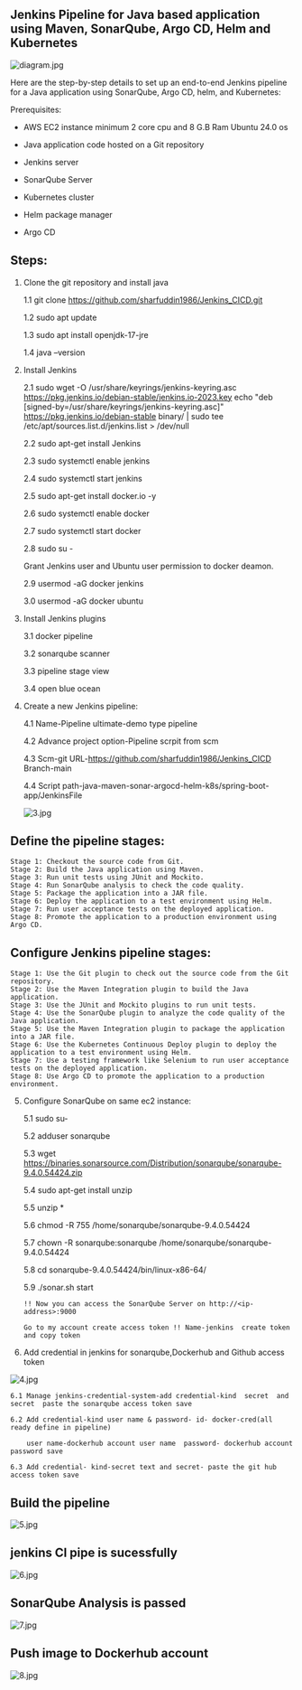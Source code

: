 ## Jenkins Pipeline for Java based application using Maven, SonarQube, Argo CD, Helm and Kubernetes

![diagram.jpg](https://github.com/user-attachments/assets/10c96b59-bea4-48d7-ba30-b7a1b89fb284)


Here are the step-by-step details to set up an end-to-end Jenkins pipeline for a Java application using SonarQube, Argo CD, helm, and Kubernetes:

Prerequisites:

- AWS EC2 instance minimum 2 core cpu and 8 G.B Ram Ubuntu 24.0 os

- Java application code hosted on a Git repository

- Jenkins server

- SonarQube Server

- Kubernetes cluster

- Helm package manager

- Argo CD
  
## Steps:


1. Clone the git repository and install java
 
   1.1 git clone https://github.com/sharfuddin1986/Jenkins_CICD.git
   
   1.2 sudo apt update
   
   1.3 sudo apt install openjdk-17-jre
   
   1.4 java –version

2. Install Jenkins
   
   2.1 sudo wget -O /usr/share/keyrings/jenkins-keyring.asc \
  https://pkg.jenkins.io/debian-stable/jenkins.io-2023.key
echo "deb [signed-by=/usr/share/keyrings/jenkins-keyring.asc]" \
  https://pkg.jenkins.io/debian-stable binary/ | sudo tee \
  /etc/apt/sources.list.d/jenkins.list > /dev/null
 
   2.2 sudo apt-get install Jenkins
     
   2.3 sudo systemctl enable jenkins
  
   2.4 sudo systemctl start jenkins

   2.5 sudo apt-get install docker.io  -y

   2.6 sudo systemctl enable docker

   2.7 sudo systemctl start docker

   2.8 sudo su -

   Grant Jenkins user and Ubuntu user permission to docker deamon.

   2.9 usermod -aG docker jenkins

   3.0 usermod -aG docker ubuntu
   
 
4. Install Jenkins plugins

   3.1 docker pipeline

   3.2 sonarqube scanner

   3.3 pipeline stage view

   3.4 open blue ocean




5. Create a new Jenkins pipeline:

   4.1 Name-Pipeline ultimate-demo  type pipeline
   
   4.2 Advance project option-Pipeline scrpit from scm

   4.3 Scm-git  URL-https://github.com/sharfuddin1986/Jenkins_CICD  Branch-main 

   4.4 Script path-java-maven-sonar-argocd-helm-k8s/spring-boot-app/JenkinsFile

   ![3.jpg](https://github.com/user-attachments/assets/41410cc6-cd83-45ba-b0d2-6ebaa5ba753f)


 ##  Define the pipeline stages:
    Stage 1: Checkout the source code from Git.
    Stage 2: Build the Java application using Maven.
    Stage 3: Run unit tests using JUnit and Mockito.
    Stage 4: Run SonarQube analysis to check the code quality.
    Stage 5: Package the application into a JAR file.
    Stage 6: Deploy the application to a test environment using Helm.
    Stage 7: Run user acceptance tests on the deployed application.
    Stage 8: Promote the application to a production environment using Argo CD.

## Configure Jenkins pipeline stages:
    Stage 1: Use the Git plugin to check out the source code from the Git repository.
    Stage 2: Use the Maven Integration plugin to build the Java application.
    Stage 3: Use the JUnit and Mockito plugins to run unit tests.
    Stage 4: Use the SonarQube plugin to analyze the code quality of the Java application.
    Stage 5: Use the Maven Integration plugin to package the application into a JAR file.
    Stage 6: Use the Kubernetes Continuous Deploy plugin to deploy the application to a test environment using Helm.
    Stage 7: Use a testing framework like Selenium to run user acceptance tests on the deployed application.
    Stage 8: Use Argo CD to promote the application to a production environment.
     


5. Configure SonarQube on same ec2 instance:

   5.1 sudo su-

   5.2 adduser sonarqube

   5.3 wget https://binaries.sonarsource.com/Distribution/sonarqube/sonarqube-9.4.0.54424.zip

   5.4 sudo apt-get install unzip
   
   5.5 unzip *

   5.6 chmod -R 755 /home/sonarqube/sonarqube-9.4.0.54424

   5.7 chown -R sonarqube:sonarqube /home/sonarqube/sonarqube-9.4.0.54424

   5.8 cd sonarqube-9.4.0.54424/bin/linux-x86-64/

   5.9 ./sonar.sh start

       !! Now you can access the SonarQube Server on http://<ip-address>:9000

       Go to my account create access token !! Name-jenkins  create token and copy token


6.  Add credential in jenkins for sonarqube,Dockerhub and Github access token


   ![4.jpg](https://github.com/user-attachments/assets/ec567f74-d976-41a8-91e6-b7201e397bd8)


    6.1 Manage jenkins-credential-system-add credential-kind  secret  and secret  paste the sonarqube access token save

    6.2 Add credential-kind user name & password- id- docker-cred(all ready define in pipeline) 

        user name-dockerhub account user name  password- dockerhub account password save

    6.3 Add credential- kind-secret text and secret- paste the git hub access token save 

## Build the pipeline

 ![5.jpg](https://github.com/user-attachments/assets/a3bde059-7f5a-4778-b541-4eb6b0fd427a)

## jenkins CI pipe is sucessfully 

![6.jpg](https://github.com/user-attachments/assets/86867ed5-1a1b-47ba-9cbb-9a1d13eaf219)

## SonarQube Analysis is passed 

![7.jpg](https://github.com/user-attachments/assets/70eae4ae-e89a-4113-9320-52b2db8f2f4d)


## Push image to Dockerhub account 


![8.jpg](https://github.com/user-attachments/assets/741c7f50-24a7-41f8-823d-3521856eaa9d)




